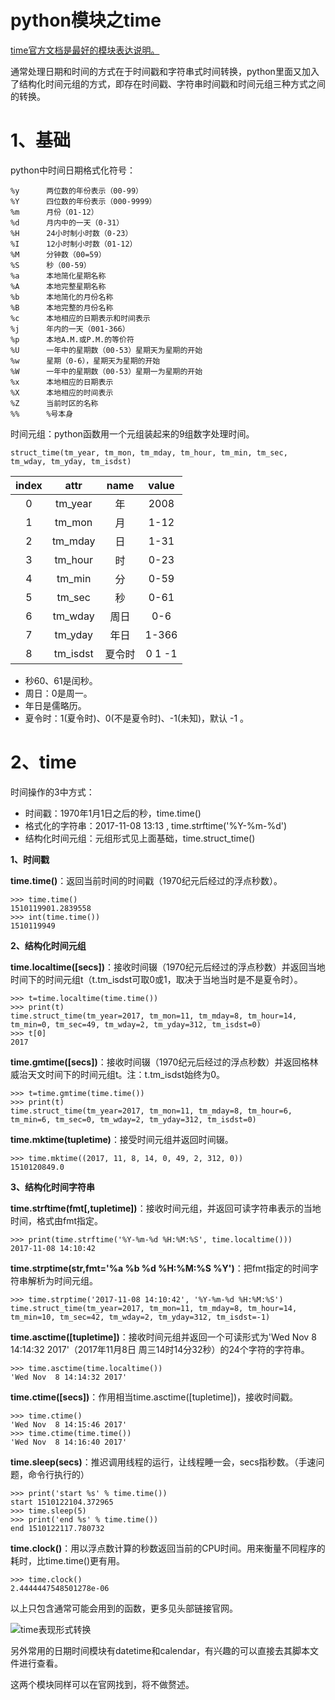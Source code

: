 
# python模块之time

[time官方文档是最好的模块表达说明。](https://docs.python.org/3.6/library/time.html)

通常处理日期和时间的方式在于时间戳和字符串式时间转换，python里面又加入了结构化时间元组的方式，即存在时间戳、字符串时间戳和时间元组三种方式之间的转换。

# 1、基础

python中时间日期格式化符号：

	%y 		两位数的年份表示（00-99）
	%Y 		四位数的年份表示（000-9999）
	%m 		月份（01-12）
	%d 		月内中的一天（0-31）
	%H 		24小时制小时数（0-23）
	%I 		12小时制小时数（01-12）
	%M 		分钟数（00=59）
	%S 		秒（00-59）
	%a 		本地简化星期名称
	%A 		本地完整星期名称
	%b 		本地简化的月份名称
	%B 		本地完整的月份名称
	%c 		本地相应的日期表示和时间表示
	%j 		年内的一天（001-366）
	%p 		本地A.M.或P.M.的等价符
	%U 		一年中的星期数（00-53）星期天为星期的开始
	%w 		星期（0-6），星期天为星期的开始
	%W 		一年中的星期数（00-53）星期一为星期的开始
	%x 		本地相应的日期表示
	%X 		本地相应的时间表示
	%Z 		当前时区的名称
	%% 		%号本身

时间元组：python函数用一个元组装起来的9组数字处理时间。

	struct_time(tm_year, tm_mon, tm_mday, tm_hour, tm_min, tm_sec, tm_wday, tm_yday, tm_isdst)

| index | attr     | name     | value |
| :---: | :------: | :------: | :---: |
| 0     | tm_year  | 年       | 2008  |
| 1     | tm_mon   | 月       | 1-12  |
| 2     | tm_mday  | 日       | 1-31  |
| 3     | tm_hour  | 时       | 0-23  |
| 4     | tm_min   | 分       | 0-59  |
| 5     | tm_sec   | 秒       | 0-61  |
| 6     | tm_wday  | 周日     | 0-6   |
| 7     | tm_yday  | 年日     | 1-366 |
| 8     | tm_isdst | 夏令时   | 0 1 -1|

- 秒60、61是闰秒。
- 周日：0是周一。
- 年日是儒略历。
- 夏令时：1(夏令时)、0(不是夏令时)、-1(未知)，默认 -1 。

# 2、time

时间操作的3中方式：

- 时间戳：1970年1月1日之后的秒，time.time()
- 格式化的字符串：2017-11-08 13:13 , time.strftime('%Y-%m-%d')
- 结构化时间元组：元组形式见上面基础，time.struct_time()

**1、时间戳**

**time.time()**：返回当前时间的时间戳（1970纪元后经过的浮点秒数）。

	>>> time.time()
	1510119901.2839558
	>>> int(time.time())
	1510119949

**2、结构化时间元组**

**time.localtime([secs])**：接收时间辍（1970纪元后经过的浮点秒数）并返回当地时间下的时间元组t（t.tm_isdst可取0或1，取决于当地当时是不是夏令时）。

	>>> t=time.localtime(time.time())
	>>> print(t)
	time.struct_time(tm_year=2017, tm_mon=11, tm_mday=8, tm_hour=14, tm_min=0, tm_sec=49, tm_wday=2, tm_yday=312, tm_isdst=0)
	>>> t[0]
	2017

**time.gmtime([secs])**：接收时间辍（1970纪元后经过的浮点秒数）并返回格林威治天文时间下的时间元组t。注：t.tm_isdst始终为0。

	>>> t=time.gmtime(time.time())
	>>> print(t)
	time.struct_time(tm_year=2017, tm_mon=11, tm_mday=8, tm_hour=6, tm_min=6, tm_sec=0, tm_wday=2, tm_yday=312, tm_isdst=0)

**time.mktime(tupletime)**：接受时间元组并返回时间辍。

	>>> time.mktime((2017, 11, 8, 14, 0, 49, 2, 312, 0))
	1510120849.0

**3、结构化时间字符串**

**time.strftime(fmt[,tupletime])**：接收时间元组，并返回可读字符串表示的当地时间，格式由fmt指定。

	>>> print(time.strftime('%Y-%m-%d %H:%M:%S', time.localtime()))
	2017-11-08 14:10:42

**time.strptime(str,fmt='%a %b %d %H:%M:%S %Y')**：把fmt指定的时间字符串解析为时间元组。

	>>> time.strptime('2017-11-08 14:10:42', '%Y-%m-%d %H:%M:%S')
	time.struct_time(tm_year=2017, tm_mon=11, tm_mday=8, tm_hour=14, tm_min=10, tm_sec=42, tm_wday=2, tm_yday=312, tm_isdst=-1)

**time.asctime([tupletime])**：接收时间元组并返回一个可读形式为'Wed Nov  8 14:14:32 2017'（2017年11月8日 周三14时14分32秒）的24个字符的字符串。

	>>> time.asctime(time.localtime())
	'Wed Nov  8 14:14:32 2017'

**time.ctime([secs])**：作用相当time.asctime([tupletime])，接收时间戳。

	>>> time.ctime()
	'Wed Nov  8 14:15:46 2017'
	>>> time.ctime(time.time())
	'Wed Nov  8 14:16:40 2017'

**time.sleep(secs)**：推迟调用线程的运行，让线程睡一会，secs指秒数。（手速问题，命令行执行的）

	>>> print('start %s' % time.time())
	start 1510122104.372965
	>>> time.sleep(5)
	>>> print('end %s' % time.time())
	end 1510122117.780732

**time.clock()**：用以浮点数计算的秒数返回当前的CPU时间。用来衡量不同程序的耗时，比time.time()更有用。

	>>> time.clock()
	2.4444447548501278e-06

以上只包含通常可能会用到的函数，更多见头部链接官网。

![time表现形式转换](https://i.imgur.com/9AUg98A.png)

另外常用的日期时间模块有datetime和calendar，有兴趣的可以直接去其脚本文件进行查看。

这两个模块同样可以在官网找到，将不做赘述。



